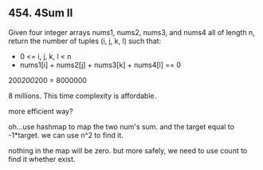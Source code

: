 ## 454. 4Sum II

Given four integer arrays nums1, nums2, nums3, and nums4 all of length n, return the number of tuples (i, j, k, l) such that:

* 0 <= i, j, k, l < n
* nums1[i] + nums2[j] + nums3[k] + nums4[l] == 0

200*200*200 = 8000000 

8 millions. This time complexity is affordable.

more efficient way? 

oh...use hashmap to map the two num's sum. and the target equal to -1*target. we can use n^2 to find it.

nothing in the map will be zero. but more safely, we need to use count to find it whether exist.